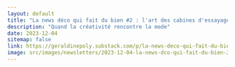 ```yaml
---
layout: default
title: "La news déco qui fait du bien #2 : l'art des cabines d'essayage"
description: "Quand la créativité rencontre la mode"
date: 2023-12-04
sitemap: false
link: https://geraldinepoly.substack.com/p/la-news-deco-qui-fait-du-bien-2-lart
image: src/images/newsletters/2023-12-04-la-news-dco-qui-fait-du-bien-2-lart-des-cabines-dessayage.jpg
---
```

